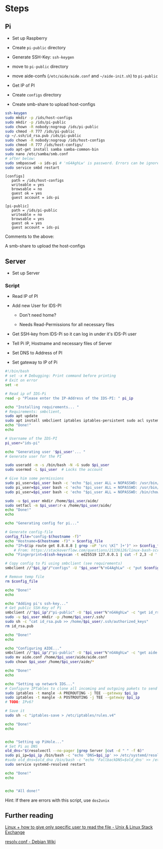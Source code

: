 # Steps

## Pi

- Set up Raspberry

- Create `pi-public` directory

- Generate SSH-Key: `ssh-keygen`

- move to `pi-public` directory

- move aide-confs (`/etc/aide/aide.conf` and `~/aide-init.sh`) to `pi-public`

- Get IP of PI

- Create `configs` directory

- Create smb-share to upload host-configs

```bash
ssh-keygen
sudo mkdir -p /ids/host-configs
sudo mkdir -p /ids/pi-public
sudo chown -R nobody:nogroup /ids/pi-public
sudo chmod -R 777 /ids/pi-public
cp ~/.ssh/id_rsa.pub /ids/pi-public
sudo chown -R nobody:nogroup /ids/host-configs
sudo chmod -R 777 /ids/host-configs/
sudo apt-get install samba samba-common-bin
sudo nano /etc/samba/smb.conf
# after below:
sudo smbpasswd -a ids-pi # 'nG4AghLw' is password. Errors can be ignored
sudo service smbd restart
```

```text
[configs]
   path = /ids/host-configs
   writeable = yes
   browsable = no
   guest ok = yes
   guest account = ids-pi

[pi-public]
   path = /ids/pi-public
   writeable = no
   browsable = yes
   guest ok = yes
   guest account = ids-pi
```

Comments to the above:

A smb-share to upload the host-configs

## Server

- Set up Server

### Script

- Read IP of PI

- Add new User for IDS-PI
  
  - Don't need home?
  
  - Needs Read-Permissions for all necessary files

- Get SSH-key from IDS-Pi so it can log in under it's IDS-Pi user

- Tell Pi IP, Hostname and necessary files of Server

- Set DNS to Address of PI

- Set gateway to IP of Pi

```bash
#!/bin/bash
# set -x # Debugging: Print command before printing
# Exit on error
set -e

# Read ip of IDS-Pi
read -p "Please enter the IP-Address of the IDS-PI: " pi_ip

echo "Installing requirements... "
# Requirements: smbclient, 
sudo apt update
sudo apt install smbclient iptables iptables-persistent sudo acl systemd-resolved aide #-y can be added to automate
echo "Done!"
echo 

# Username of the IDS-PI
pi_user="ids-pi"

echo "Generating user '$pi_user'... "
# Generate user for the PI

sudo useradd -m -s /bin/bash -N -G sudo $pi_user
sudo usermod -L $pi_user  # Locks the account

# Give him some permissions
sudo pi_user=$pi_user bash -c 'echo "$pi_user ALL = NOPASSWD: /usr/bin/aide" >> /etc/sudoers'
sudo pi_user=$pi_user bash -c 'echo "$pi_user ALL = NOPASSWD: /usr/bin/dpkg -V" >> /etc/sudoers'
sudo pi_user=$pi_user bash -c 'echo "$pi_user ALL = NOPASSWD: /bin/chown -R $pi_user /home/" >> /etc/sudoers'

sudo -u $pi_user mkdir /home/$pi_user/aide/
sudo setfacl -m $pi_user:r-x /home/$pi_user/aide/
echo "Done!"
echo 

echo "Generating config for pi..."

# Generate config-file
config_file="config-$(hostname -f)"
echo "Hostname=$(hostname -f)" > $config_file
echo "IP=$(ip route get 8.8.8.8 | grep -oP 'src \K[^ ]+')" >> $config_file # IP Address, used to connect to the Internet
    # From: https://stackoverflow.com/questions/21336126/linux-bash-script-to-extract-ip-address
echo "Fingerprint=$(ssh-keyscan -t ed25519 127.0.0.1 | cut -f 2,3 -d ' ')" >> $config_file

# Copy config to Pi using smbclient (see requirements)
smbclient //"$pi_ip"/"configs" -U "$pi_user"%"nG4AghLw" -c "put $config_file"

# Remove temp file
rm $config_file

echo "Done!"
echo 

echo "Adding pi's ssh-key..."
# Get public SSH-Key of Pi
smbclient //"$pi_ip"/"pi-public" -U "$pi_user"%"nG4AghLw" -c "get id_rsa.pub"
sudo -u $pi_user mkdir -p /home/$pi_user/.ssh/
sudo sh -c "cat id_rsa.pub >> /home/$pi_user/.ssh/authorized_keys"
rm id_rsa.pub

echo "Done!"
echo 

echo "Configuring AIDE..."
smbclient //"$pi_ip"/"pi-public" -U "$pi_user"%"nG4AghLw" -c "get aide.conf"
sudo mv aide.conf /home/$pi_user/aide/aide.conf
sudo chown $pi_user /home/$pi_user/aide/*

echo "Done!"
echo 

echo "Setting up network IDS..."
# Configure IPTables to clone all incoming and outgoing pakets to send a copy to the Pi
sudo iptables -t mangle -A PREROUTING -j TEE --gateway $pi_ip
sudo iptables -t mangle -A POSTROUTING -j TEE --gateway $pi_ip
# TODO: IPv6?

# Save it
sudo sh -c "iptables-save > /etc/iptables/rules.v4"

echo "Done!"
echo 


echo "Setting up PiHole..."
# Set Pi as DNS
old_dns="$(resolvectl --no-pager |grep Server |cut -d " " -f 6)"
sudo pi_ip=$pi_ip /bin/bash -c "echo 'DNS=$pi_ip' >> /etc/systemd/resolved.conf"
#sudo old_dns=$old_dna /bin/bash -c "echo 'FallbackDNS=$old_dns' >> /etc/systemd/resolved.conf"
sudo service systemd-resolved restart

echo "Done!"
echo 


echo "All done!"
```

Hint: If there are errors with this script, use `dos2unix`

## Further reading

[Linux + how to give only specific user to read the file - Unix & Linux Stack Exchange](https://unix.stackexchange.com/questions/401207/linux-how-to-give-only-specific-user-to-read-the-file)

[resolv.conf - Debian Wiki](https://wiki.debian.org/resolv.conf)
